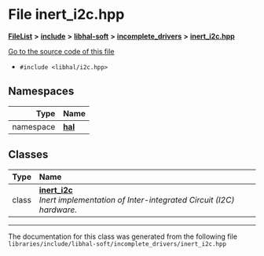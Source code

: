 

# File inert\_i2c.hpp



[**FileList**](files.md) **>** [**include**](dir_cba0faac6e93618a6e2539705915bd70.md) **>** [**libhal-soft**](dir_d4bad6877cf31bc2d39b696d7a305013.md) **>** [**incomplete\_drivers**](dir_6341654c6178e3c825562b2d2d27fb31.md) **>** [**inert\_i2c.hpp**](inert__i2c_8hpp.md)

[Go to the source code of this file](inert__i2c_8hpp_source.md)



* `#include <libhal/i2c.hpp>`













## Namespaces

| Type | Name |
| ---: | :--- |
| namespace | [**hal**](namespacehal.md) <br> |


## Classes

| Type | Name |
| ---: | :--- |
| class | [**inert\_i2c**](classhal_1_1inert__i2c.md) <br>_Inert implementation of Inter-integrated Circuit (I2C) hardware._  |



















































------------------------------
The documentation for this class was generated from the following file `libraries/include/libhal-soft/incomplete_drivers/inert_i2c.hpp`

